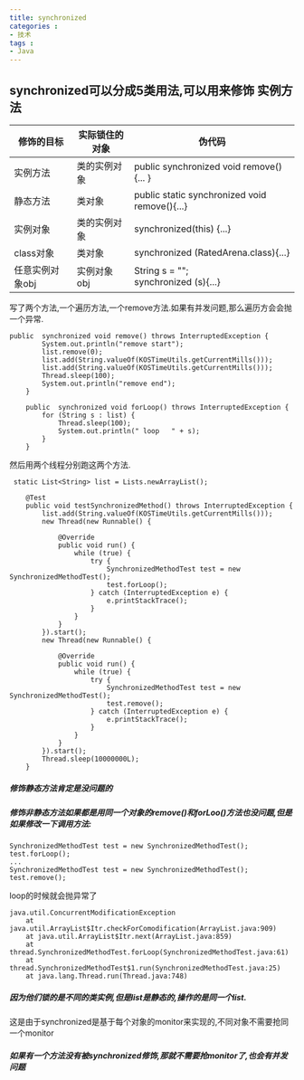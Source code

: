 ```yaml
---
title: synchronized
categories :
- 技术
tags :
- Java
---
```


synchronized可以分成5类用法,可以用来修饰 实例方法
-------------------------------
| 修饰的目标 | 实际锁住的对象 | 伪代码 |
| ----       | ---            | ---    |
| 实例方法   | 类的实例对象   |public synchronized void remove(){...    }
| 静态方法   | 类对象         |public static synchronized void remove(){...}|
| 实例对象   | 类的实例对象   |synchronized(this) {...}|
| class对象  | 类对象         |synchronized (RatedArena.class){...}
| 任意实例对象obj | 实例对象obj | String s = "";<br>synchronized (s){...} |

写了两个方法,一个遍历方法,一个remove方法.如果有并发问题,那么遍历方会会抛一个异常.
```
public  synchronized void remove() throws InterruptedException {
        System.out.println("remove start");
        list.remove(0);
        list.add(String.valueOf(KOSTimeUtils.getCurrentMills()));
        list.add(String.valueOf(KOSTimeUtils.getCurrentMills()));
        Thread.sleep(100);
        System.out.println("remove end");
    }

    public  synchronized void forLoop() throws InterruptedException {
        for (String s : list) {
            Thread.sleep(100);
            System.out.println(" loop   " + s);
        }
    }
```
然后用两个线程分别跑这两个方法.
```
 static List<String> list = Lists.newArrayList();

    @Test
    public void testSynchronizedMethod() throws InterruptedException {
        list.add(String.valueOf(KOSTimeUtils.getCurrentMills()));
        new Thread(new Runnable() {

            @Override
            public void run() {
                while (true) {
                    try {
                        SynchronizedMethodTest test = new SynchronizedMethodTest();
                        test.forLoop();
                    } catch (InterruptedException e) {
                        e.printStackTrace();
                    }
                }
            }
        }).start();
        new Thread(new Runnable() {

            @Override
            public void run() {
                while (true) {
                    try {
                        SynchronizedMethodTest test = new SynchronizedMethodTest();
                        test.remove();
                    } catch (InterruptedException e) {
                        e.printStackTrace();
                    }
                }
            }
        }).start();
        Thread.sleep(10000000L);
    }
```
##### 修饰静态方法肯定是没问题的
##### 修饰非静态方法如果都是用同一个对象的remove()和forLoo()方法也没问题,但是如果修改一下调用方法:
```
SynchronizedMethodTest test = new SynchronizedMethodTest();
test.forLoop();
...
SynchronizedMethodTest test = new SynchronizedMethodTest();
test.remove();
```
loop的时候就会抛异常了
```
java.util.ConcurrentModificationException
	at java.util.ArrayList$Itr.checkForComodification(ArrayList.java:909)
	at java.util.ArrayList$Itr.next(ArrayList.java:859)
	at thread.SynchronizedMethodTest.forLoop(SynchronizedMethodTest.java:61)
	at thread.SynchronizedMethodTest$1.run(SynchronizedMethodTest.java:25)
	at java.lang.Thread.run(Thread.java:748)
```
##### 因为他们锁的是不同的类实例,但是list是静态的,操作的是同一个list.
这是由于synchronized是基于每个对象的monitor来实现的,不同对象不需要抢同一个monitor

##### 如果有一个方法没有被synchronized修饰,那就不需要抢monitor了,也会有并发问题

